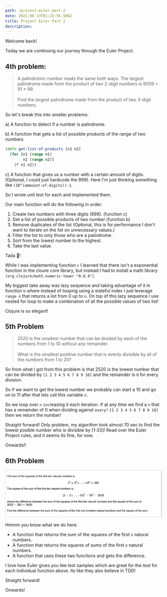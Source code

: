 ```yaml
---
path: /project-euler-part-2
date: 2021-08-13T01:22:55.506Z
title: Project Euler Part 2
description: 
---
```


Welcome back!

Today we are continuing our journey through the Euler Project.


4th problem:
---
> A palindromic number reads the same both ways. The largest palindrome made from the product of two 2-digit numbers is 9009 = 91 × 99.
> <br></br>Find the largest palindrome made from the product of two 3-digit numbers.
  
So let's break this into smaller problems:

a) A function to detect if a number is palindrome.

b) A function that gets a list of possible products of the range of two numbers. 
```clojure
(defn get-list-of-products [n1 n2]
  (for [n1 (range n1)
        n2 (range n2)]
    (* n1 n2))
```
c) A function that gives us a number with a certain amount of digits.(Optional, I could just hardcode the 999). 
Here I'm just thinking something like `(10^(ammount-of-digits))-1`.

So I wrote unit test for each and implemented them.

Our main function will do the following in order:
1. Create two numbers with three digits (999). (function c)
2. Get a list of possible products of two number (function b)
3. Remove duplicates of the list (Optional, this is for performance I don't want to iterate on the list on unnecessary values.)
4. Filter the list to only those who are a palindrome.
5. Sort from the lowest number to the highest.
6. Take the last value.

Tada 🎉! 

While I was implementing function `c` I learned that there isn't a exponential function in the cloure core library, 
but instead I had to install a math library `[org.clojure/math.numeric-tower "0.0.4"]`.

My biggest take away was lazy sequence and taking advantage of it in function `b`
where instead of looping using a stateful index I just leverage `range n` that returns a list from 0 up to `n`.
On top of this lazy sequence I use nested for loop to make a combination of all the possible values of two list!

Clojure is so elegant!

5th Problem
-------

>2520 is the smallest number that can be divided by each of the numbers from 1 to 10 without any remainder.
<br></br> What is the smallest positive number that is evenly divisible by all of the numbers from 1 to 20?

So from what I got from this problem is that 2520 is the lowest number that can be divided by `[1 2 3 4 5 6 7 8 9 10]`
and the remainder is `0` for every division. 

So if we want to get the lowest number we probably can start a 10 and go on to 11 after that lets call this variable `n`.

So we loop over `n` `inc`reasing it each iteration. If at any time we find a `n` that has a remainder of 0 when dividing 
against `every?` `[1 2 3 4 5 6 7 8 9 10]` then we return the number!

Straight forward!
Only problem, my algorithm took almost 70 sec to find the lowest posible number who is divisible by [1-20]! 
Read over the Euler Project rules, and it seems its fine, for now. 

Onwards!!

6th Problem
-----
![Euler Problem 6](../assets/euler6.png)

Hmmm you know what we do here:
* A function that returns the sum of the squares of the first `n` natural numbers.
* A function that returns the squares of sums of the first `n` natural numbers.
* A function that uses these two functions and gets the difference.

I love how Euler gives you like test samples which are great for the test for each individual function above.
Its like they also believe in TDD!

Straight forward!

Onwards!